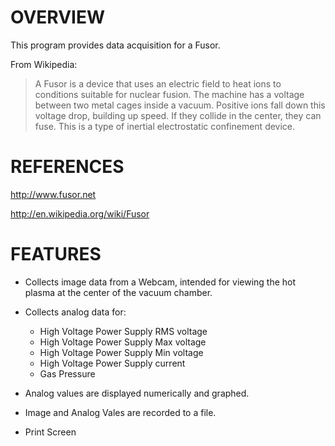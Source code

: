 # OVERVIEW

This program provides data acquisition for a Fusor.

From Wikipedia: 
> A Fusor is a device that uses an electric field to heat ions to 
> conditions suitable for nuclear fusion. The machine has a voltage 
> between two metal cages inside a vacuum. Positive ions fall down 
> this voltage drop, building up speed. If they collide in the center, 
> they can fuse. This is a type of inertial electrostatic confinement device.

# REFERENCES

http://www.fusor.net

http://en.wikipedia.org/wiki/Fusor

# FEATURES

* Collects image data from a Webcam, intended for viewing the hot plasma at the center of the vacuum chamber.

* Collects analog data for:
  * High Voltage Power Supply RMS voltage
  * High Voltage Power Supply Max voltage
  * High Voltage Power Supply Min voltage
  * High Voltage Power Supply current
  * Gas Pressure

* Analog values are displayed numerically and graphed.

* Image and Analog Vales are recorded to a file.

* Print Screen

